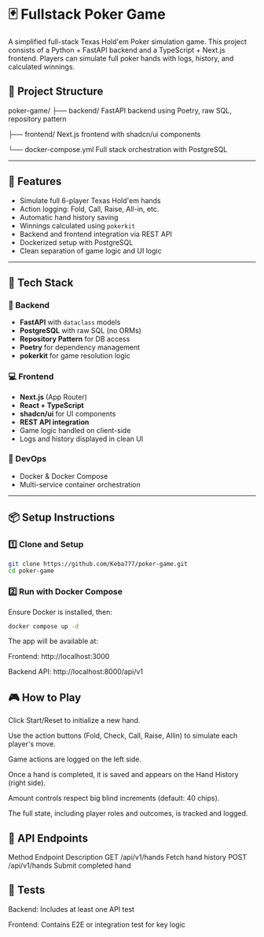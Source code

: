 # 🃏 Fullstack Poker Game

A simplified full-stack Texas Hold'em Poker simulation game. This project consists of a Python + FastAPI backend and a TypeScript + Next.js frontend. Players can simulate full poker hands with logs, history, and calculated winnings.

## 📁 Project Structure

poker-game/
├── backend/  FastAPI backend using Poetry, raw SQL, repository pattern

├── frontend/  Next.js frontend with shadcn/ui components

└── docker-compose.yml  Full stack orchestration with PostgreSQL


---

## 🚀 Features

- Simulate full 6-player Texas Hold'em hands
- Action logging: Fold, Call, Raise, All-in, etc.
- Automatic hand history saving
- Winnings calculated using `pokerkit`
- Backend and frontend integration via REST API
- Dockerized setup with PostgreSQL
- Clean separation of game logic and UI logic

---

## 🧱 Tech Stack

### 🔧 Backend
- **FastAPI** with `dataclass` models
- **PostgreSQL** with raw SQL (no ORMs)
- **Repository Pattern** for DB access
- **Poetry** for dependency management
- **pokerkit** for game resolution logic

### 💻 Frontend
- **Next.js** (App Router)
- **React + TypeScript**
- **shadcn/ui** for UI components
- **REST API integration**
- Game logic handled on client-side
- Logs and history displayed in clean UI

### 🐳 DevOps
- Docker & Docker Compose
- Multi-service container orchestration

---

## 📦 Setup Instructions

### 1️⃣ Clone and Setup

```bash
git clone https://github.com/Keba777/poker-game.git
cd poker-game
```
### 2️⃣ Run with Docker Compose
Ensure Docker is installed, then:
```bash
docker compose up -d
```
The app will be available at:

Frontend: http://localhost:3000

Backend API: http://localhost:8000/api/v1

## 🎮 How to Play
Click Start/Reset to initialize a new hand.

Use the action buttons (Fold, Check, Call, Raise, Allin) to simulate each player's move.

Game actions are logged on the left side.

Once a hand is completed, it is saved and appears on the Hand History (right side).

Amount controls respect big blind increments (default: 40 chips).

The full state, including player roles and outcomes, is tracked and logged.

## 📄 API Endpoints
Method	Endpoint	Description
GET	/api/v1/hands	Fetch hand history
POST	/api/v1/hands	Submit completed hand

## 🧪 Tests
Backend: Includes at least one API test

Frontend: Contains E2E or integration test for key logic
